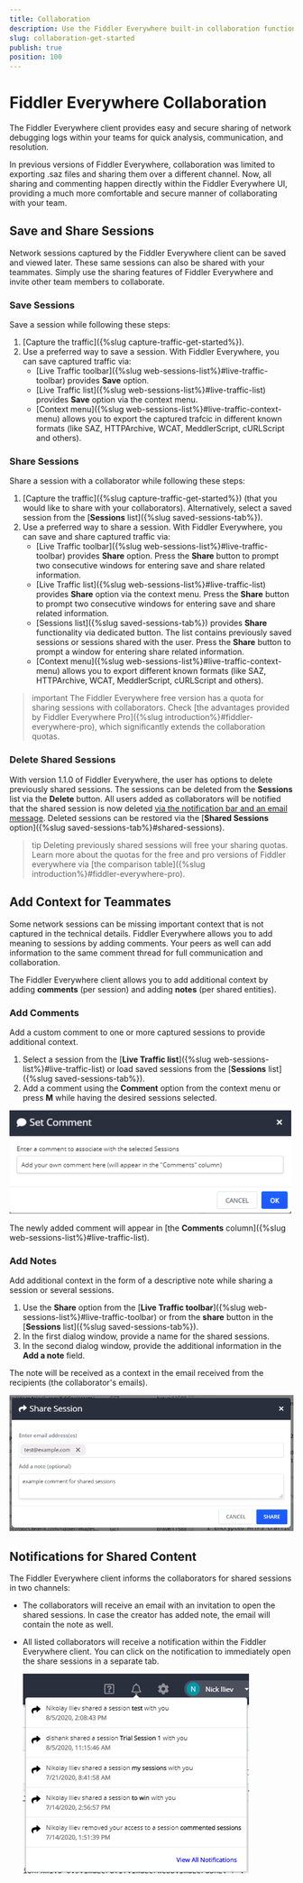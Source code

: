 ```yaml
---
title: Collaboration
description: Use the Fiddler Everywhere built-in collaboration functionalities to share and investigate network issues with your team
slug: collaboration-get-started
publish: true
position: 100
---
```


# Fiddler Everywhere Collaboration

The Fiddler Everywhere client provides easy and secure sharing of network debugging logs within your teams for quick analysis, communication, and resolution. 

In previous versions of Fiddler Everywhere, collaboration was limited to exporting .saz files and sharing them over a different channel. Now, all sharing and commenting happen directly within the Fiddler Everywhere UI, providing a much more comfortable and secure manner of collaborating with your team.

## Save and Share Sessions

Network sessions captured by the Fiddler Everywhere client can be saved and viewed later. These same sessions can also be shared with your teammates. Simply use the sharing features of Fiddler Everywhere and invite other team members to collaborate.

### Save Sessions

Save a session while following these steps:
 1. [Capture the traffic]({%slug capture-traffic-get-started%}).
 2. Use a preferred way to save a session. With Fiddler Everywhere, you can save captured traffic via:
    - [Live Traffic toolbar]({%slug web-sessions-list%}#live-traffic-toolbar) provides **Save**  option.
    - [Live Traffic list]({%slug web-sessions-list%}#live-traffic-list) provides **Save** option via the context menu.
    - [Context menu]({%slug web-sessions-list%}#live-traffic-context-menu) allows you to export the captured trafcic in different known formats (like SAZ, HTTPArchive, WCAT, MeddlerScript, cURLScript and others).

### Share Sessions

Share a session with a collaborator while following these steps:
 1. [Capture the traffic]({%slug capture-traffic-get-started%}) (that you would like to share with your collaborators). Alternatively, select a saved session from the [**Sessions** list]({%slug saved-sessions-tab%}).
 2. Use a preferred way to share a session. With Fiddler Everywhere, you can save and share captured traffic via:
    - [Live Traffic toolbar]({%slug web-sessions-list%}#live-traffic-toolbar) provides **Share** option. Press the **Share** button to prompt two consecutive windows for entering save and share related information.
    - [Live Traffic list]({%slug web-sessions-list%}#live-traffic-list) provides **Share** option via the context menu. Press the **Share** button to prompt two consecutive windows for entering save and share related information.
    - [Sessions list]({%slug saved-sessions-tab%}) provides **Share** functionality via dedicated button. The list contains previously saved sessions or sessions shared with the user. Press the **Share** button to prompt a window for entering share related information.
    - [Context menu]({%slug web-sessions-list%}#live-traffic-context-menu) allows you to export different known formats (like SAZ, HTTPArchive, WCAT, MeddlerScript, cURLScript and others).

>important The Fiddler Everywhere free version has a quota for sharing sessions with collaborators. Check [the advantages provided by Fiddler Everywhere Pro]({%slug introduction%}#fiddler-everywhere-pro), which significantly extends the collaboration quotas.

### Delete Shared Sessions

With version 1.1.0 of Fiddler Everywhere, the user has options to delete previously shared sessions. The sessions can be deleted from the **Sessions** list via the **Delete** button. All users added as collaborators will be notified that the shared session is now deleted [via the notification bar and an email message](#notifications-for-shared-content). Deleted sessions can be restored via the [**Shared Sessions** option]({%slug saved-sessions-tab%}#shared-sessions).

>tip Deleting previously shared sessions will free your sharing quotas. Learn more about the quotas for the free and pro versions of Fiddler everywhere via [the comparison table]({%slug introduction%}#fiddler-everywhere-pro).

## Add Context for Teammates

Some network sessions can be missing important context that is not captured in the technical details. Fiddler Everywhere allows you to add meaning to sessions by adding comments. Your peers as well can add information to the same comment thread for full communication and collaboration.

The Fiddler Everywhere client allows you to add additional context by adding **comments** (per session) and adding **notes** (per shared entities).

### Add Comments

Add a custom comment to one or more captured sessions to provide additional context.

1. Select a session from the [**Live Traffic list**]({%slug web-sessions-list%}#live-traffic-list) or load saved sessions from the [**Sessions** list]({%slug saved-sessions-tab%}).
2. Add a comment using the **Comment** option from the context menu or press **M** while having the desired sessions selected.

![Add a comment for selected sessions](../images/livetraffic/websessions/add-session-comment.png)

The newly added comment will appear in [the **Comments** column]({%slug web-sessions-list%}#live-traffic-list).

### Add Notes

Add additional context in the form of a descriptive note while sharing a session or several sessions. 

1. Use the **Share** option from the [**Live Traffic toolbar**]({%slug web-sessions-list%}#live-traffic-toolbar) or from the **share** button in the [**Sessions** list]({%slug saved-sessions-tab%}).
2. In the first dialog window, provide a name for the shared sessions.
3. In the second dialog window, provide the additional information in the **Add a note** field. 

The note will be received as a context in the email received from the recipients (the collaborator's emails).

![Add a note in share prompt window](../images/livetraffic/websessions/websessions-toolbar-share-shareprompt.png)

## Notifications for Shared Content

The Fiddler Everywhere client informs the collaborators for shared sessions in two channels:
- The collaborators will receive an email with an invitation to open the shared sessions. In case the creator has added note, the email will contain the note as well.
- All listed collaborators will receive a notification within the Fiddler Everywhere client. You can click on the notification to immediately open the share sessions in a separate tab.

    ![Notification for received content](../images/settings/notifications-for-shared-content.png)